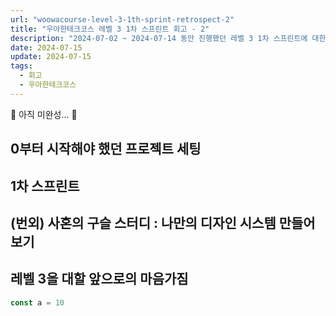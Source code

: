 ```yaml
---
url: "woowacourse-level-3-1th-sprint-retrospect-2"
title: "우아한테크코스 레벨 3 1차 스프린트 회고 - 2"
description: "2024-07-02 ~ 2024-07-14 동안 진행했던 레벨 3 1차 스프린트에 대한 회고입니다 :)"
date: 2024-07-15
update: 2024-07-15
tags:
  - 회고
  - 우아한테크코스
---
```


🚨 아직 미완성... 🚨

## 0부터 시작해야 했던 프로젝트 세팅

## 1차 스프린트

## (번외) 사혼의 구슬 스터디 : 나만의 디자인 시스템 만들어 보기

## 레벨 3을 대할 앞으로의 마음가짐

```js
const a = 10
```
